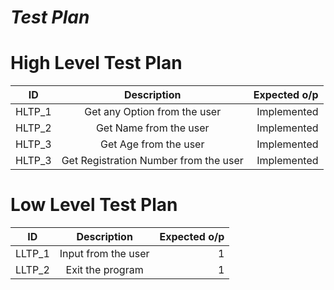 # *Test Plan*

# High Level Test Plan
| ID   |      Description     |  Expected o/p |
|----------|:-------------:|------:|
| HLTP_1 |  Get any Option from the user| Implemented  |
| HLTP_2 |  Get Name from the user  | Implemented  |
| HLTP_3 |  Get Age from the user | Implemented|
| HLTP_3 |  Get Registration Number from the user | Implemented|

# Low Level Test Plan
| ID   |      Description     |  Expected o/p |
|----------|:-------------:|------:|
| LLTP_1 |  Input from the user | 1  |
| LLTP_2 |  Exit the program | 1 |
